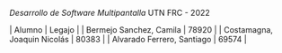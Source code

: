 _Desarrollo de Software Multipantalla_
UTN FRC - 2022

| Alumno | Legajo |
| Bermejo Sanchez, Camila | 78920 |
| Costamagna, Joaquin Nicolás | 80383 |
| Alvarado Ferrero, Santiago | 69574 |
